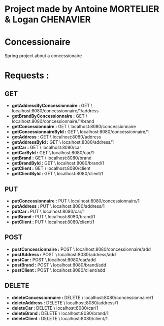 # Project made by Antoine MORTELIER & Logan CHENAVIER

# Concessionaire
Spring project about a concessionaire

# Requests :

## GET

- **getAddressByConcessionnaire :** GET \ localhost:8080/concessionnaire/1/address
- **getBrandByConcessionnaire :** GET \ localhost:8080/concessionnaire/1/brand
- **getConcessionnaire :** GET \ localhost:8080/concessionnaire
- **getConcessionnaireById :** GET \ localhost:8080/concessionnaire/1
- **getAddress :** GET \ localhost:8080/address
- **getAddressById :** GET \ localhost:8080/address/1
- **getCar :** GET \ localhost:8080/car
- **getCarById :** GET \ localhost:8080/car/1
- **getBrand :** GET \ localhost:8080/brand
- **getBrandById :** GET \ localhost:8080/brand/1
- **getClient :** GET \ localhost:8080/client
- **getClientById :** GET \ localhost:8080/client/1

## PUT

- **putConcessionnaire :** PUT \ localhost:8080/concessionnaire/1
- **putAddress :** PUT \ localhost:8080/address/1
- **putCar :** PUT \ localhost:8080/car/1
- **putBrand :** PUT \ localhost:8080/brand/1
- **putClient :** PUT \ localhost:8080/client/1

## POST

- **postConcessionnaire :** POST \ localhost:8080/concessionnaire/add
- **postAddress :** POST \ localhost:8080/address/add
- **postCar :** POST \ localhost:8080/car/add
- **postBrand :** POST \ localhost:8080/brand/add
- **postClient :** POST \ localhost:8080/client/add

## DELETE

- **deleteConcessionnaire :** DELETE \ localhost:8080/concessionnaire/1
- **deleteAddress :** DELETE \ localhost:8080/address/1
- **deleteCar :** DELETE \ localhost:8080/car/1
- **deleteBrand :** DELETE \ localhost:8080/brand/1
- **deleteClient :** DELETE \ localhost:8080/client/1